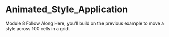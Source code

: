 # Animated_Style_Application
Module 8 Follow Along
Here, you’ll build on the previous example to move a style across 100 cells in a grid.
